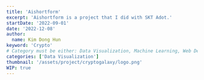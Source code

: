 ```yaml
---
title: 'Aishortform'
excerpt: 'Aishortform is a project that I did with SKT Adot.'
startDate: '2022-09-01'
date: '2022-12-08'
author:
  name: Kim Dong Hun
keyword: 'Crypto'
# Category must be either: Data Visualization, Machine Learning, Web Development, Product Design, Computer Graphics, Other
categories: ['Data Visualization']
thumbnail: '/assets/project/cryptogalaxy/logo.png'
WIP: true
---
```

